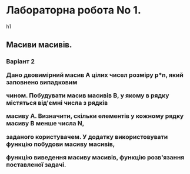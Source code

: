 <h1>Лабораторна робота No 1.</h1>h1
<h2>Масиви масивів.</h2>
<h3>Варіант 2<p>Дано двовимірний масив А цілих чисел розміру р*n, який заповнено випадковим<p>
чином. Побудувати масив масивів В, у якому в рядку містяться від'ємні числа з рядків<p>
масиву А. Визначити, скільки елементів у кожному рядку масиву В менше числа N,<p>
заданого користувачем. У додатку використовувати функцію побудови масиву масивів,<p>
функцію виведення масиву масивів, функцію розв'язання поставленої задачі.<p></h3>

